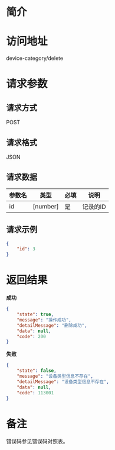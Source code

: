 # 简介

# 访问地址
device-category/delete

# 请求参数

## 请求方式
POST

## 请求格式
JSON

## 请求数据
|参数名|类型|必填|说明|
|-|-|-|-|
|id|[number]|是|记录的ID|

## 请求示例
```json
{
	"id": 3
}
```

# 返回结果
**成功**
```json
{
    "state": true,
    "message": "操作成功",
    "detailMessage": "删除成功",
    "data": null,
    "code": 200
}
```

**失败**
```json
{
    "state": false,
    "message": "设备类型信息不存在",
    "detailMessage": "设备类型信息不存在",
    "data": null,
    "code": 113001
}
```

# 备注
错误码参见错误码对照表。